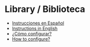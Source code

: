 # Library / Biblioteca 

- [Instrucciones en Español](README_ES.md)
- [Instructions in English](README_EN.md)
- [¿Cómo configurar?](README_ES_CONF.md)
- [How to configure?](README_EN_CONF.md)